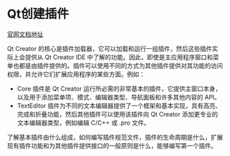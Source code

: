 # Qt创建插件

  [官网文档地址](https://doc.qt.io/qtcreator-extending/creating-plugins.html)

  Qt Creator 的核心是插件加载器，它可以加载和运行一组插件，然后这些插件实际上会提供从 Qt Creator IDE 中了解的功能。因此，即使是主应用程序窗口和菜单也都是由插件提供的。插件可以使用不同的方式为其他插件提供对其功能的访问权限，并允许它们扩展应用程序的某些方面。例如：
  - Core 插件是 Qt Creator 运行所必需的非常基本的插件，它提供主窗口本身，以及用于添加菜单项、模式、编辑器类型、导航面板和许多其他内容的 API。
  - TextEditor 插件为不同的文本编辑器提供了一个框架和基本实现，具有高亮、完成和折叠功能，然后其他插件可以使用该插件向 Qt Creator 添加更专业的文本编辑器类型，例如编辑 C/C++ 或 .pro 文件。

  了解基本插件由什么组成，如何编写插件规范文件，插件的生命周期是什么，扩展现有插件功能和为其他插件提供接口的一般原则是什么，能够编写第一个插件。<br>
  
